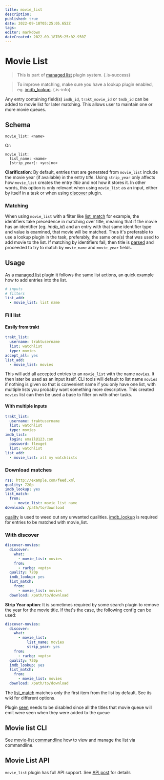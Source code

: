 ```yaml
---
title: movie_list
description: 
published: true
date: 2022-09-18T05:25:05.652Z
tags: 
editor: markdown
dateCreated: 2022-09-18T05:25:02.950Z
---
```


# Movie List
> This is part of [managed list](/Plugins/List) plugin system.
{.is-success}

> To improve matching, make sure you have a lookup plugin enabled, eg. [imdb_lookup](/Plugins/imdb_lookup).
{.is-info}

Any entry containing field(s) `imdb_id`, `trakt_movie_id` or `tmdb_id` can be added to movie list for later matching. This allows user to maintain one or more movie queues.

## Schema

```text
movie_list: <name>
```

Or:

```text
movie_list: 
  list_name: <name>
  [strip_year]: <yes|no>
```

**Clarification**: By default, entries that are generated from `movie_list` include the movie year (if available) in the entry _title_. Using `strip_year` only affects how `movie_list` creates the entry _title_ and not how it stores it. In other words, this option is only relevant when using `movie_list` as an input, either by itself in a task or when using [discover](/Plugins/discover) plugin.

### Matching
When using `movie_list` with a filter like [list_match](/Plugins/List/list_match) for example, the identifiers take precedence in matching over title, meaning that if the movie has an identifier (eg. _imdb_id_) and an entry with that same identifier type and value is examined, that movie will be matched. Thus it's preferable to use a lookup plugin in the task, preferably, the same one(s) that was used to add movie to the list.
If matching by identifiers fail, then title is [parsed](/Plugins/parsing) and proceeded to try to match by `movie_name` and `movie_year` fields.

## Usage
As a [managed list](/Plugins/List) plugin it follows the same list actions, an quick example how to add entries into the list.

```yaml
# inputs
# filters
list_add: 
  - movie_list: list name
```

### Fill list

#### Easily from trakt
```yaml
trakt_list:
  username: traktusername
  list: watchlist
  type: movies 
accept_all: yes
list_add:
  - movie_list: movies
```

This will add all accepted entries to an `movie_list` with the name `movies`. It then later be used as an input itself. CLI tools will default to list name `movies` if nothing is given so that is convenient name if you only have one list, with multiple lists you probably want something more descriptive. This created `movies` list can then be used a base to filter on with other tasks. 

#### With multiple inputs

```yaml
trakt_list:
  username: traktusername
  list: watchlist
  type: movies 
imdb_list:
  login: email@123.com
  password: flexget
  list: watchlist
list_add:
  - movie_list: all my watchlists
```

### Download matches

```yaml
rss: http://example.com/feed.xml
quality: 720p
imdb_lookup: yes
list_match:
  from:
    - movie_list: movie list name
download: /path/to/download
```

[quality](/Plugins/quality) is used to weed out any unwanted qualities. [imdb_lookup](/Plugins/imdb_lookup) is required for entries to be matched with movie_list.

### With discover
```yaml
discover-movies:
  discover:
    what:
      - movie_list: movies
    from:
      - rarbg: <opts>
  quality: 720p
  imdb_lookup: yes
  list_match:
    from:
      - movie_list: movies
  download: /path/to/download
```

**Strip Year option**: It is sometimes required by some search plugin to remove the year for the movie title. If that's the case, the following config can be used:

```yaml
discover-movies:
  discover:
    what:
      - movie_list: 
          list_name: movies
          strip_year: yes
    from:
      - rarbg: <opts>
  quality: 720p
  imdb_lookup: yes
  list_match:
    from:
      - movie_list: movies
  download: /path/to/download
```

The [list_match](/Plugins/List/list_match) matches only the first item from the list by default. See its wiki for different options.

Plugin [seen](/Plugins/seen) needs to be disabled since all the titles that movie queue will emit were seen when they were added to the queue

## Movie list CLI

See [movie-list commandline](/CLI/movie-list) how to view and manage the list via commandline.


## Movie List API
`movie_list` plugin has full API support. See [API post](http://discuss.flexget.com/t/flexget-rest-api/) for details